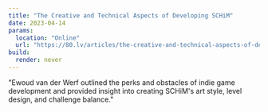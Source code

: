 ```yaml
---
title: "The Creative and Technical Aspects of Developing SCHiM"
date: 2023-04-14
params:
  location: "Online"
  url: "https://80.lv/articles/the-creative-and-technical-aspects-of-developing-schim/"
build:
  render: never
---
```


"Ewoud van der Werf outlined the perks and obstacles of indie game development and provided insight into creating SCHiM's art style, level design, and challenge balance."
